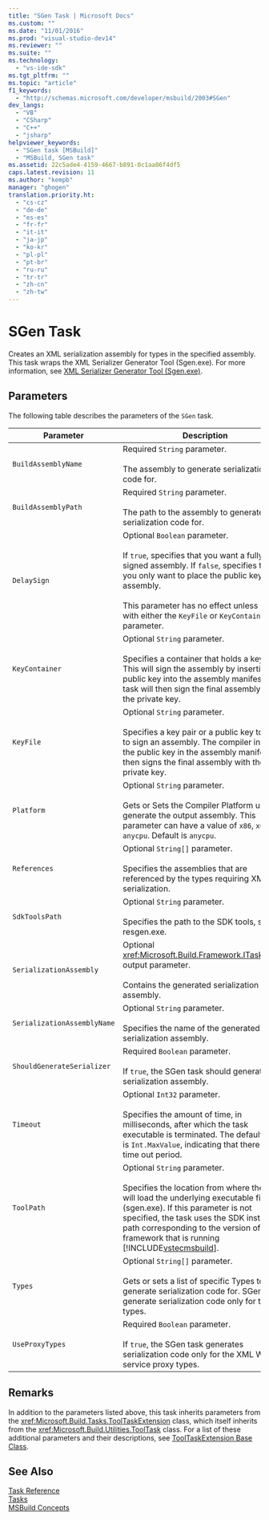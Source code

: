 ```yaml
---
title: "SGen Task | Microsoft Docs"
ms.custom: ""
ms.date: "11/01/2016"
ms.prod: "visual-studio-dev14"
ms.reviewer: ""
ms.suite: ""
ms.technology: 
  - "vs-ide-sdk"
ms.tgt_pltfrm: ""
ms.topic: "article"
f1_keywords: 
  - "http://schemas.microsoft.com/developer/msbuild/2003#SGen"
dev_langs: 
  - "VB"
  - "CSharp"
  - "C++"
  - "jsharp"
helpviewer_keywords: 
  - "SGen task [MSBuild]"
  - "MSBuild, SGen task"
ms.assetid: 22c5ade4-4159-4667-b891-0c1aa06f4df5
caps.latest.revision: 11
ms.author: "kempb"
manager: "ghogen"
translation.priority.ht: 
  - "cs-cz"
  - "de-de"
  - "es-es"
  - "fr-fr"
  - "it-it"
  - "ja-jp"
  - "ko-kr"
  - "pl-pl"
  - "pt-br"
  - "ru-ru"
  - "tr-tr"
  - "zh-cn"
  - "zh-tw"
---
```

# SGen Task
Creates an XML serialization assembly for types in the specified assembly. This task wraps the XML Serializer Generator Tool (Sgen.exe). For more information, see [XML Serializer Generator Tool (Sgen.exe)](../Topic/XML%20Serializer%20Generator%20Tool%20\(Sgen.exe\).md).  
  
## Parameters  
 The following table describes the parameters of the `SGen` task.  
  
|Parameter|Description|  
|---------------|-----------------|  
|`BuildAssemblyName`|Required `String` parameter.<br /><br /> The assembly to generate serialization code for.|  
|`BuildAssemblyPath`|Required `String` parameter.<br /><br /> The path to the assembly to generate serialization code for.|  
|`DelaySign`|Optional `Boolean` parameter.<br /><br /> If `true`, specifies that you want a fully signed assembly. If `false`, specifies that you only want to place the public key in the assembly.<br /><br /> This parameter has no effect unless used with either the `KeyFile` or `KeyContainer` parameter.|  
|`KeyContainer`|Optional `String` parameter.<br /><br /> Specifies a container that holds a key pair. This will sign the assembly by inserting a public key into the assembly manifest. The task will then sign the final assembly with the private key.|  
|`KeyFile`|Optional `String` parameter.<br /><br /> Specifies a key pair or a public key to use to sign an assembly. The compiler inserts the public key in the assembly manifest and then signs the final assembly with the private key.|  
|`Platform`|Optional `String` parameter.<br /><br /> Gets or Sets the Compiler Platform used to generate the output assembly. This parameter can have a value of `x86`, `x64`, or `anycpu`. Default is `anycpu`.|  
|`References`|Optional `String[]` parameter.<br /><br /> Specifies the assemblies that are referenced by the types requiring XML serialization.|  
|`SdkToolsPath`|Optional `String` parameter.<br /><br /> Specifies the path to the SDK tools, such as resgen.exe.|  
|`SerializationAssembly`|Optional <xref:Microsoft.Build.Framework.ITaskItem>`[]` output parameter.<br /><br /> Contains the generated serialization assembly.|  
|`SerializationAssemblyName`|Optional `String` parameter.<br /><br /> Specifies the name of the generated serialization assembly.|  
|`ShouldGenerateSerializer`|Required `Boolean` parameter.<br /><br /> If `true`, the SGen task should generate a serialization assembly.|  
|`Timeout`|Optional `Int32` parameter.<br /><br /> Specifies the amount of time, in milliseconds, after which the task executable is terminated. The default value is `Int.MaxValue`, indicating that there is no time out period.|  
|`ToolPath`|Optional `String` parameter.<br /><br /> Specifies the location from where the task will load the underlying executable file (sgen.exe). If this parameter is not specified, the task uses the SDK installation path corresponding to the version of the framework that is running [!INCLUDE[vstecmsbuild](../extensibility/internals/includes/vstecmsbuild_md.md)].|  
|`Types`|Optional `String[]` parameter.<br /><br /> Gets or sets a list of specific Types to generate serialization code for. SGen will generate serialization code only for those types.|  
|`UseProxyTypes`|Required `Boolean` parameter.<br /><br /> If `true`, the SGen task generates serialization code only for the XML Web service proxy types.|  
  
## Remarks  
 In addition to the parameters listed above, this task inherits parameters from the <xref:Microsoft.Build.Tasks.ToolTaskExtension> class, which itself inherits from the <xref:Microsoft.Build.Utilities.ToolTask> class. For a list of these additional parameters and their descriptions, see [ToolTaskExtension Base Class](../msbuild/tooltaskextension-base-class.md).  
  
## See Also  
 [Task Reference](../msbuild/msbuild-task-reference.md)   
 [Tasks](../msbuild/msbuild-tasks.md)   
 [MSBuild Concepts](../msbuild/msbuild-concepts.md)